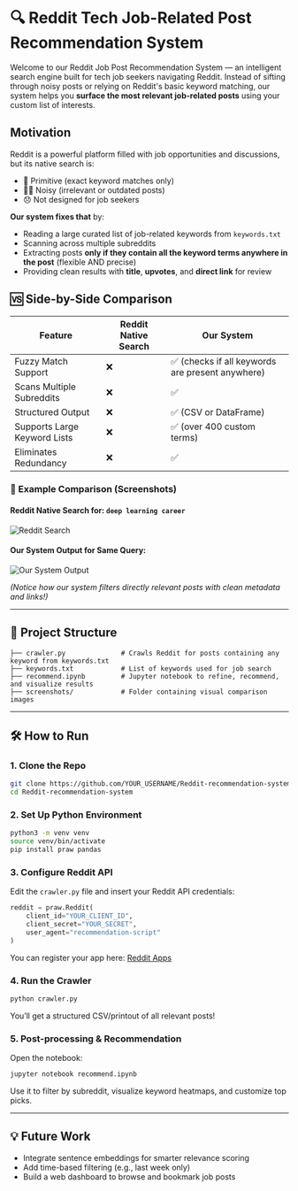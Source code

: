 # 🔍 Reddit Tech Job-Related Post Recommendation System

Welcome to our Reddit Job Post Recommendation System — an intelligent search engine built for tech job seekers navigating Reddit. Instead of sifting through noisy posts or relying on Reddit's basic keyword matching, our system helps you **surface the most relevant job-related posts** using your custom list of interests.

## Motivation

Reddit is a powerful platform filled with job opportunities and discussions, but its native search is:

* 🔎 Primitive (exact keyword matches only)
* 😵‍💫 Noisy (irrelevant or outdated posts)
* 😞 Not designed for job seekers

**Our system fixes that** by:

* Reading a large curated list of job-related keywords from `keywords.txt`
* Scanning across multiple subreddits
* Extracting posts **only if they contain all the keyword terms anywhere in the post** (flexible AND precise)
* Providing clean results with **title**, **upvotes**, and **direct link** for review

## 🆚 Side-by-Side Comparison

| Feature                      | Reddit Native Search | Our System                                      |
| ---------------------------- | -------------------- | ----------------------------------------------- |
| Fuzzy Match Support          | ❌                    | ✅ (checks if all keywords are present anywhere) |
| Scans Multiple Subreddits    | ❌                    | ✅                                               |
| Structured Output            | ❌                    | ✅ (CSV or DataFrame)                            |
| Supports Large Keyword Lists | ❌                    | ✅ (over 400 custom terms)                       |
| Eliminates Redundancy        | ❌                    | ✅                                               |

### 🔎 Example Comparison (Screenshots)

#### Reddit Native Search for: `deep learning career`

![Reddit Search](./screenshots/reddit_native.png)

#### Our System Output for Same Query:

![Our System Output](./screenshots/our_system_output.png)

*(Notice how our system filters directly relevant posts with clean metadata and links!)*

---

## 📁 Project Structure

```
├── crawler.py              # Crawls Reddit for posts containing any keyword from keywords.txt
├── keywords.txt            # List of keywords used for job search
├── recommend.ipynb         # Jupyter notebook to refine, recommend, and visualize results
├── screenshots/            # Folder containing visual comparison images
```

---

## 🛠 How to Run

### 1. Clone the Repo

```bash
git clone https://github.com/YOUR_USERNAME/Reddit-recommendation-system.git
cd Reddit-recommendation-system
```

### 2. Set Up Python Environment

```bash
python3 -m venv venv
source venv/bin/activate
pip install praw pandas
```

### 3. Configure Reddit API

Edit the `crawler.py` file and insert your Reddit API credentials:

```python
reddit = praw.Reddit(
    client_id="YOUR_CLIENT_ID",
    client_secret="YOUR_SECRET",
    user_agent="recommendation-script"
)
```

You can register your app here: [Reddit Apps](https://www.reddit.com/prefs/apps)

### 4. Run the Crawler

```bash
python crawler.py
```

You’ll get a structured CSV/printout of all relevant posts!

### 5. Post-processing & Recommendation

Open the notebook:

```bash
jupyter notebook recommend.ipynb
```

Use it to filter by subreddit, visualize keyword heatmaps, and customize top picks.

---

## 💡 Future Work

* Integrate sentence embeddings for smarter relevance scoring
* Add time-based filtering (e.g., last week only)
* Build a web dashboard to browse and bookmark job posts



